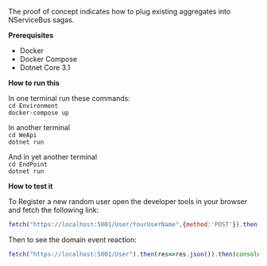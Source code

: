 The proof of concept indicates how to plug existing aggregates into NServiceBus sagas.

**Prerequisites**
- Docker
- Docker Compose
- Dotnet Core 3.1

**How to run this**

In one terminal run these commands:  
`cd Environment`  
`docker-compose up`

In another terminal  
`cd WeApi`  
`dotnet run`

And in yet another terminal  
`cd EndPoint`  
`dotnet run`

**How to test it**

To Register a new random user open the developer tools in your browser and fetch the following link:
```js
fetch("https://localhost:5001/User/YourUserName",{method:'POST'}).then(res=>res.json()).then(console.log);
```
Then to see the domain event reaction:
```js
fetch("https://localhost:5001/User").then(res=>res.json()).then(console.log);
```
